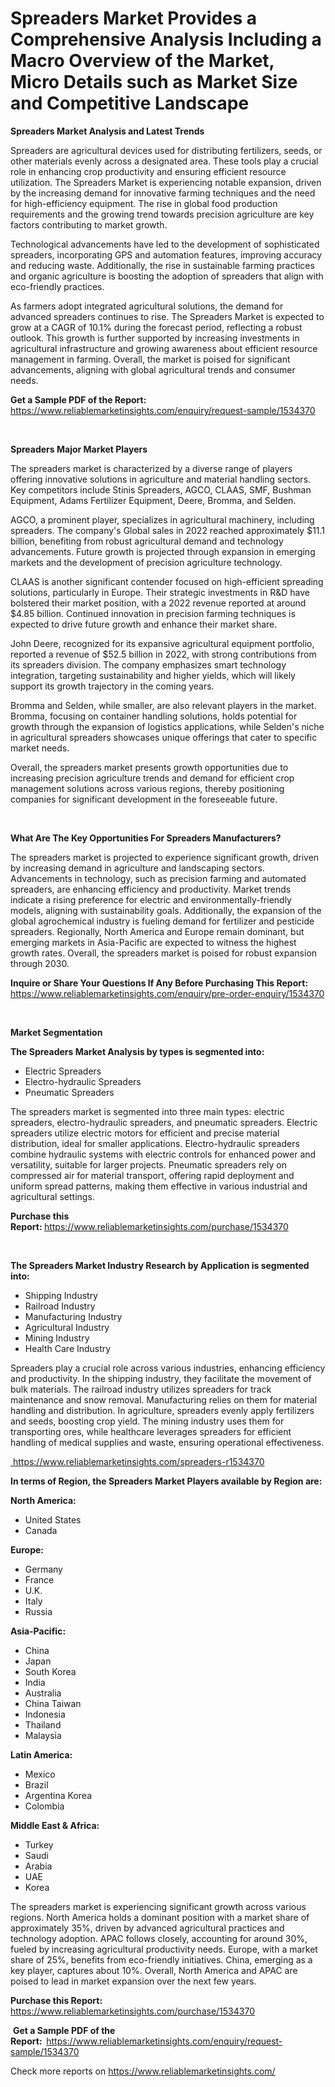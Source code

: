 <p><h1>Spreaders Market Provides a Comprehensive Analysis Including a Macro Overview of the Market, Micro Details such as Market Size and Competitive Landscape</h1></p><p><strong>Spreaders Market Analysis and Latest Trends</strong></p>
<p><p>Spreaders are agricultural devices used for distributing fertilizers, seeds, or other materials evenly across a designated area. These tools play a crucial role in enhancing crop productivity and ensuring efficient resource utilization. The Spreaders Market is experiencing notable expansion, driven by the increasing demand for innovative farming techniques and the need for high-efficiency equipment. The rise in global food production requirements and the growing trend towards precision agriculture are key factors contributing to market growth.</p><p>Technological advancements have led to the development of sophisticated spreaders, incorporating GPS and automation features, improving accuracy and reducing waste. Additionally, the rise in sustainable farming practices and organic agriculture is boosting the adoption of spreaders that align with eco-friendly practices.</p><p>As farmers adopt integrated agricultural solutions, the demand for advanced spreaders continues to rise. The Spreaders Market is expected to grow at a CAGR of 10.1% during the forecast period, reflecting a robust outlook. This growth is further supported by increasing investments in agricultural infrastructure and growing awareness about efficient resource management in farming. Overall, the market is poised for significant advancements, aligning with global agricultural trends and consumer needs.</p></p>
<p><strong>Get a Sample PDF of the Report:&nbsp;</strong> <a href="https://www.reliablemarketinsights.com/enquiry/request-sample/1534370?utm_campaign=3196&utm_medium=2&utm_source=Github&utm_content=ia&utm_term=08042025&utm_id=spreaders">https://www.reliablemarketinsights.com/enquiry/request-sample/1534370</a></p>
<p>&nbsp;</p>
<p><strong>Spreaders Major Market Players</strong></p>
<p><p>The spreaders market is characterized by a diverse range of players offering innovative solutions in agriculture and material handling sectors. Key competitors include Stinis Spreaders, AGCO, CLAAS, SMF, Bushman Equipment, Adams Fertilizer Equipment, Deere, Bromma, and Selden.</p><p>AGCO, a prominent player, specializes in agricultural machinery, including spreaders. The company's Global sales in 2022 reached approximately $11.1 billion, benefiting from robust agricultural demand and technology advancements. Future growth is projected through expansion in emerging markets and the development of precision agriculture technology.</p><p>CLAAS is another significant contender focused on high-efficient spreading solutions, particularly in Europe. Their strategic investments in R&D have bolstered their market position, with a 2022 revenue reported at around $4.85 billion. Continued innovation in precision farming techniques is expected to drive future growth and enhance their market share.</p><p>John Deere, recognized for its expansive agricultural equipment portfolio, reported a revenue of $52.5 billion in 2022, with strong contributions from its spreaders division. The company emphasizes smart technology integration, targeting sustainability and higher yields, which will likely support its growth trajectory in the coming years.</p><p>Bromma and Selden, while smaller, are also relevant players in the market. Bromma, focusing on container handling solutions, holds potential for growth through the expansion of logistics applications, while Selden's niche in agricultural spreaders showcases unique offerings that cater to specific market needs.</p><p>Overall, the spreaders market presents growth opportunities due to increasing precision agriculture trends and demand for efficient crop management solutions across various regions, thereby positioning companies for significant development in the foreseeable future.</p></p>
<p>&nbsp;</p>
<p><strong>What Are The Key Opportunities For Spreaders Manufacturers?</strong></p>
<p><p>The spreaders market is projected to experience significant growth, driven by increasing demand in agriculture and landscaping sectors. Advancements in technology, such as precision farming and automated spreaders, are enhancing efficiency and productivity. Market trends indicate a rising preference for electric and environmentally-friendly models, aligning with sustainability goals. Additionally, the expansion of the global agrochemical industry is fueling demand for fertilizer and pesticide spreaders. Regionally, North America and Europe remain dominant, but emerging markets in Asia-Pacific are expected to witness the highest growth rates. Overall, the spreaders market is poised for robust expansion through 2030.</p></p>
<p><strong>Inquire or Share Your Questions If Any Before Purchasing This Report:</strong> <a href="https://www.reliablemarketinsights.com/enquiry/pre-order-enquiry/1534370?utm_campaign=3196&utm_medium=2&utm_source=Github&utm_content=ia&utm_term=08042025&utm_id=spreaders">https://www.reliablemarketinsights.com/enquiry/pre-order-enquiry/1534370</a></p>
<p>&nbsp;</p>
<p><strong>Market Segmentation</strong></p>
<p><strong>The Spreaders Market Analysis by types is segmented into:</strong></p>
<p><ul><li>Electric Spreaders</li><li>Electro-hydraulic Spreaders</li><li>Pneumatic Spreaders</li></ul></p>
<p><p>The spreaders market is segmented into three main types: electric spreaders, electro-hydraulic spreaders, and pneumatic spreaders. Electric spreaders utilize electric motors for efficient and precise material distribution, ideal for smaller applications. Electro-hydraulic spreaders combine hydraulic systems with electric controls for enhanced power and versatility, suitable for larger projects. Pneumatic spreaders rely on compressed air for material transport, offering rapid deployment and uniform spread patterns, making them effective in various industrial and agricultural settings.</p></p>
<p><strong>Purchase this Report:&nbsp;</strong><a href="https://www.reliablemarketinsights.com/purchase/1534370?utm_campaign=3196&utm_medium=2&utm_source=Github&utm_content=ia&utm_term=08042025&utm_id=spreaders">https://www.reliablemarketinsights.com/purchase/1534370</a></p>
<p>&nbsp;</p>
<p><strong>The Spreaders Market Industry Research by Application is segmented into:</strong></p>
<p><ul><li>Shipping Industry</li><li>Railroad Industry</li><li>Manufacturing Industry</li><li>Agricultural Industry</li><li>Mining Industry</li><li>Health Care Industry</li></ul></p>
<p><p>Spreaders play a crucial role across various industries, enhancing efficiency and productivity. In the shipping industry, they facilitate the movement of bulk materials. The railroad industry utilizes spreaders for track maintenance and snow removal. Manufacturing relies on them for material handling and distribution. In agriculture, spreaders evenly apply fertilizers and seeds, boosting crop yield. The mining industry uses them for transporting ores, while healthcare leverages spreaders for efficient handling of medical supplies and waste, ensuring operational effectiveness.</p></p>
<p><a href="https://www.reliablemarketinsights.com/spreaders-r1534370?utm_campaign=3196&utm_medium=2&utm_source=Github&utm_content=ia&utm_term=08042025&utm_id=spreaders">&nbsp;https://www.reliablemarketinsights.com/spreaders-r1534370</a></p>
<p><strong>In terms of Region, the Spreaders Market Players available by Region are:</strong></p>
<p>
    <p> <strong> North America: </strong>
        <ul>
            <li>United States</li>
            <li>Canada</li>
        </ul>
        </p> 
    <p> <strong> Europe: </strong>
        <ul>
            <li>Germany</li>
            <li>France</li>
            <li>U.K.</li>
            <li>Italy</li>
            <li>Russia</li>
        </ul>
        </p> 
    <p> <strong> Asia-Pacific: </strong>
        <ul>
            <li>China</li>
            <li>Japan</li>
            <li>South Korea</li>
            <li>India</li>
            <li>Australia</li>
            <li>China Taiwan</li>
            <li>Indonesia</li>
            <li>Thailand</li>
            <li>Malaysia</li>
        </ul>
        </p> 
    <p> <strong> Latin America: </strong>
        <ul>
            <li>Mexico</li>
            <li>Brazil</li>
            <li>Argentina Korea</li>
            <li>Colombia</li>
        </ul>
        </p> 
    <p> <strong> Middle East & Africa: </strong>
        <ul>
            <li>Turkey</li>
            <li>Saudi</li>
            <li>Arabia</li>
            <li>UAE</li>
            <li>Korea</li>
        </ul>
    </p>
    </p>
<p><p>The spreaders market is experiencing significant growth across various regions. North America holds a dominant position with a market share of approximately 35%, driven by advanced agricultural practices and technology adoption. APAC follows closely, accounting for around 30%, fueled by increasing agricultural productivity needs. Europe, with a market share of 25%, benefits from eco-friendly initiatives. China, emerging as a key player, captures about 10%. Overall, North America and APAC are poised to lead in market expansion over the next few years.</p></p>
<p><strong>Purchase this Report: </strong><a href="https://www.reliablemarketinsights.com/purchase/1534370?utm_campaign=3196&utm_medium=2&utm_source=Github&utm_content=ia&utm_term=08042025&utm_id=spreaders">https://www.reliablemarketinsights.com/purchase/1534370</a></p>
<p>&nbsp;<strong>Get a Sample PDF of the Report:&nbsp;&nbsp;</strong><a href="https://www.reliablemarketinsights.com/enquiry/request-sample/1534370?utm_campaign=3196&utm_medium=2&utm_source=Github&utm_content=ia&utm_term=08042025&utm_id=spreaders">https://www.reliablemarketinsights.com/enquiry/request-sample/1534370</a></p>
<p><strong></strong></p>
<p>Check more reports on <a href="https://www.reliablemarketinsights.com/?utm_campaign=3196&utm_medium=2&utm_source=Github&utm_content=ia&utm_term=08042025&utm_id=spreaders">https://www.reliablemarketinsights.com/</a></p>